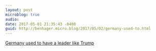 ```yaml
---
layout: post
microblog: true
audio: 
date: 2017-05-01 21:35:43 -0400
guid: http://benhager.micro.blog/2017/05/02/germany-used-to.html
---
```

[Germany used to have a leader like Trump](https://www.washingtonpost.com/opinions/germany-used-to-have-a-leader-like-trump-its-not-who-you-think/2017/05/01/0dd9cce8-2e88-11e7-9534-00e4656c22aa_story.html?hpid=hp_no-name_opinion-card-d%3Ahomepage%2Fstory&amp;utm_term=.cf6fa275cb8b)
